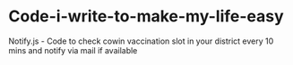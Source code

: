 # Code-i-write-to-make-my-life-easy
Notify.js - Code to check cowin vaccination slot in your district every 10 mins and notify via mail if available
